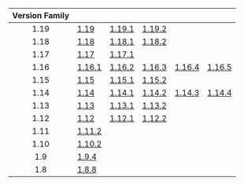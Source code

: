 | Version Family | | | | | |
|:---:|---|---|---|---|---|
| 1.19 | [1.19](https://github.com/BaldGang/spigot-build/releases/download/20221004/spigot-1.19.jar) | [1.19.1](https://github.com/BaldGang/spigot-build/releases/download/20221004/spigot-1.19.1.jar) | [1.19.2](https://github.com/BaldGang/spigot-build/releases/download/20221004/spigot-1.19.2.jar) | | |
| 1.18 | [1.18](https://github.com/BaldGang/spigot-build/releases/download/20221004/spigot-1.18.jar) | [1.18.1](https://github.com/BaldGang/spigot-build/releases/download/20221004/spigot-1.18.1.jar) | [1.18.2](https://github.com/BaldGang/spigot-build/releases/download/20221004/spigot-1.18.2.jar) | | |
| 1.17 | [1.17](https://github.com/BaldGang/spigot-build/releases/download/20221004/spigot-1.17.jar) | [1.17.1](https://github.com/BaldGang/spigot-build/releases/download/20221004/spigot-1.17.1.jar) | | | |
| 1.16 | [1.16.1](https://github.com/BaldGang/spigot-build/releases/download/20221004/spigot-1.16.1.jar) | [1.16.2](https://github.com/BaldGang/spigot-build/releases/download/20221004/spigot-1.16.2.jar) | [1.16.3](https://github.com/BaldGang/spigot-build/releases/download/20221004/spigot-1.16.3.jar) | [1.16.4](https://github.com/BaldGang/spigot-build/releases/download/20221004/spigot-1.16.4.jar) | [1.16.5](https://github.com/BaldGang/spigot-build/releases/download/20221004/spigot-1.16.5.jar) |
| 1.15 | [1.15](https://github.com/BaldGang/spigot-build/releases/download/20221004/spigot-1.15.jar) | [1.15.1](https://github.com/BaldGang/spigot-build/releases/download/20221004/spigot-1.15.1.jar) | [1.15.2](https://github.com/BaldGang/spigot-build/releases/download/20221004/spigot-1.15.2.jar) | | |
| 1.14 | [1.14](https://github.com/BaldGang/spigot-build/releases/download/20221004/spigot-1.14.jar) | [1.14.1](https://github.com/BaldGang/spigot-build/releases/download/20221004/spigot-1.14.1.jar) | [1.14.2](https://github.com/BaldGang/spigot-build/releases/download/20221004/spigot-1.14.2.jar) | [1.14.3](https://github.com/BaldGang/spigot-build/releases/download/20221004/spigot-1.14.3.jar) | [1.14.4](https://github.com/BaldGang/spigot-build/releases/download/20221004/spigot-1.14.4.jar) |
| 1.13 | [1.13](https://github.com/BaldGang/spigot-build/releases/download/20221004/spigot-1.13.jar) | [1.13.1](https://github.com/BaldGang/spigot-build/releases/download/20221004/spigot-1.13.1.jar) | [1.13.2](https://github.com/BaldGang/spigot-build/releases/download/20221004/spigot-1.13.2.jar) | | |
| 1.12 | [1.12](https://github.com/BaldGang/spigot-build/releases/download/20221004/spigot-1.12.jar) | [1.12.1](https://github.com/BaldGang/spigot-build/releases/download/20221004/spigot-1.12.1.jar) | [1.12.2](https://github.com/BaldGang/spigot-build/releases/download/20221004/spigot-1.12.2.jar) | | |
| 1.11 | [1.11.2](https://github.com/BaldGang/spigot-build/releases/download/20221004/spigot-1.11.2.jar) | | | | |
| 1.10 | [1.10.2](https://github.com/BaldGang/spigot-build/releases/download/20221004/spigot-1.10.2.jar) | | | | |
| 1.9 | [1.9.4](https://github.com/BaldGang/spigot-build/releases/download/20221004/spigot-1.9.4.jar) | | | | |
| 1.8 | [1.8.8](https://github.com/BaldGang/spigot-build/releases/download/20221004/spigot-1.8.8.jar) | | | | |
